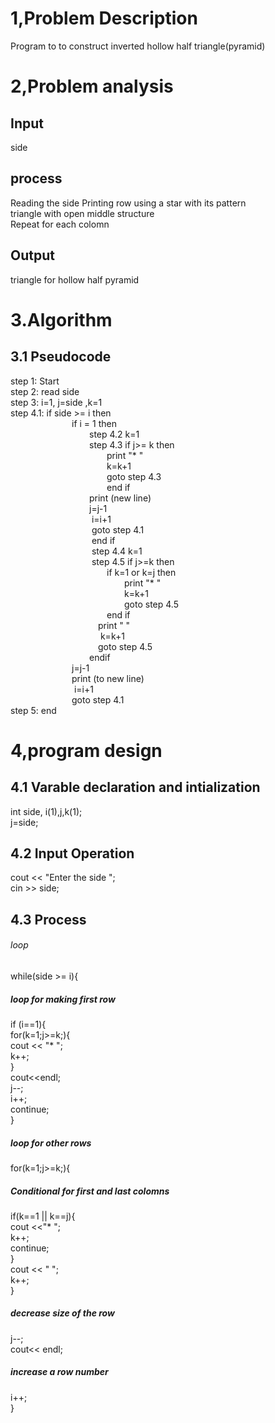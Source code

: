 # 1,Problem Description
Program to to construct inverted hollow half triangle(pyramid)
# 2,Problem analysis
## Input 
side
## process
Reading the side
Printing row using a star with its pattern</br>
triangle with open middle structure </br>
Repeat for each colomn 
## Output
triangle for hollow half pyramid 
# 3.Algorithm
## 3.1 Pseudocode
step 1: Start </br>
step 2: read side </br>
step 3: i=1, j=side ,k=1 </br>
step 4.1: if side >= i then </br>
&emsp;&emsp;&emsp;&emsp;&emsp;&emsp;&emsp;if i = 1 then </br>
&emsp;&emsp;&emsp;&emsp;&emsp;&emsp;&emsp;&emsp;&emsp;step 4.2 k=1 </br>
&emsp;&emsp;&emsp;&emsp;&emsp;&emsp;&emsp;&emsp;&emsp;step 4.3 if j>= k then </br>
&emsp;&emsp;&emsp;&emsp;&emsp;&emsp;&emsp;&emsp;&emsp;&emsp;&emsp;print "*  " </br>
&emsp;&emsp;&emsp;&emsp;&emsp;&emsp;&emsp;&emsp;&emsp;&emsp;&emsp;k=k+1 </br>
&emsp;&emsp;&emsp;&emsp;&emsp;&emsp;&emsp;&emsp;&emsp;&emsp;&emsp;goto step 4.3 </br>
&emsp;&emsp;&emsp;&emsp;&emsp;&emsp;&emsp;&emsp;&emsp;&emsp;&emsp;end if </br>
&emsp;&emsp;&emsp;&emsp;&emsp;&emsp;&emsp;&emsp;&emsp;print (new line) </br>
&emsp;&emsp;&emsp;&emsp;&emsp;&emsp;&emsp;&emsp;&emsp;j=j-1 </br>
&emsp;&emsp;&emsp;&emsp;&emsp;&emsp;&emsp;&emsp;&emsp; i=i+1 </br>
&emsp;&emsp;&emsp;&emsp;&emsp;&emsp;&emsp;&emsp;&emsp; goto step 4.1 </br>
&emsp;&emsp;&emsp;&emsp;&emsp;&emsp;&emsp;&emsp;&emsp; end if </br>
&emsp;&emsp;&emsp;&emsp;&emsp;&emsp;&emsp;&emsp;&emsp; step 4.4 k=1 </br>
&emsp;&emsp;&emsp;&emsp;&emsp;&emsp;&emsp;&emsp;&emsp; step 4.5 if j>=k then </br>
&emsp;&emsp;&emsp;&emsp;&emsp;&emsp;&emsp;&emsp;&emsp;&emsp;&emsp;if k=1 or k=j then  </br>
&emsp;&emsp;&emsp;&emsp;&emsp;&emsp;&emsp;&emsp;&emsp;&emsp;&emsp;&emsp;&emsp;print "*  " </br>
&emsp;&emsp;&emsp;&emsp;&emsp;&emsp;&emsp;&emsp;&emsp;&emsp;&emsp;&emsp;&emsp;k=k+1 </br>
&emsp;&emsp;&emsp;&emsp;&emsp;&emsp;&emsp;&emsp;&emsp;&emsp;&emsp;&emsp;&emsp;goto step 4.5 </br>
&emsp;&emsp;&emsp;&emsp;&emsp;&emsp;&emsp;&emsp;&emsp;&emsp;&emsp;end if </br>
&emsp;&emsp;&emsp;&emsp;&emsp;&emsp;&emsp;&emsp;&emsp;&emsp;print "   " </br>
&emsp;&emsp;&emsp;&emsp;&emsp;&emsp;&emsp;&emsp;&emsp;&emsp; k=k+1 </br>
&emsp;&emsp;&emsp;&emsp;&emsp;&emsp;&emsp;&emsp;&emsp;&emsp;goto step 4.5 </br>
&emsp;&emsp;&emsp;&emsp;&emsp;&emsp;&emsp;&emsp;&emsp;endif </br>
&emsp;&emsp;&emsp;&emsp;&emsp;&emsp;&emsp;j=j-1 </br>
&emsp;&emsp;&emsp;&emsp;&emsp;&emsp;&emsp;print (to new line) </br>
&emsp;&emsp;&emsp;&emsp;&emsp;&emsp;&emsp; i=i+1 </br>
&emsp;&emsp;&emsp;&emsp;&emsp;&emsp;&emsp;goto step 4.1 </br>
step 5: end
# 4,program design
## 4.1 Varable declaration and intialization
int side, i(1),j,k(1); </br>
j=side;
## 4.2 Input Operation
cout << "Enter the side "; </br>
cin >> side;
## 4.3 Process
###### loop
while(side >= i){
##### loop for making first row 
if (i==1){</br>
for(k=1;j>=k;){</br>
    cout << "*  ";</br>
    k++;</br>
    }</br>
cout<<endl;</br>
j--;</br>
i++;</br>
continue;</br>
}
##### loop for other rows
for(k=1;j>=k;){
##### Conditional for first and last colomns
if(k==1 || k==j){</br>
cout <<"*  ";</br>
k++;</br>
continue;</br>
}</br>
cout << "   ";</br>
k++;</br>
}</br>
##### decrease size of the row
j--;</br>
cout<< endl;
##### increase a row number
i++; </br>
}
